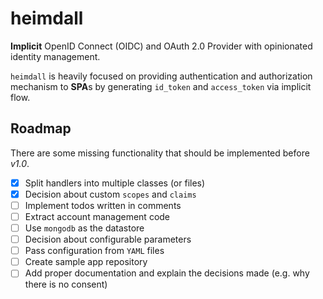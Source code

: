 # heimdall

**Implicit** OpenID Connect (OIDC) and OAuth 2.0 Provider with opinionated identity management.

`heimdall` is heavily focused on providing authentication and authorization mechanism to **SPA**s by generating `id_token` and `access_token` via implicit flow.

## Roadmap

There are some missing functionality that should be implemented before *v1.0*.

- [x] Split handlers into multiple classes (or files)
- [x] Decision about custom `scopes` and `claims`
- [ ] Implement todos written in comments
- [ ] Extract account management code
- [ ] Use `mongodb` as the datastore
- [ ] Decision about configurable parameters
- [ ] Pass configuration from `YAML` files
- [ ] Create sample app repository
- [ ] Add proper documentation and explain the decisions made (e.g. why there is no consent)
